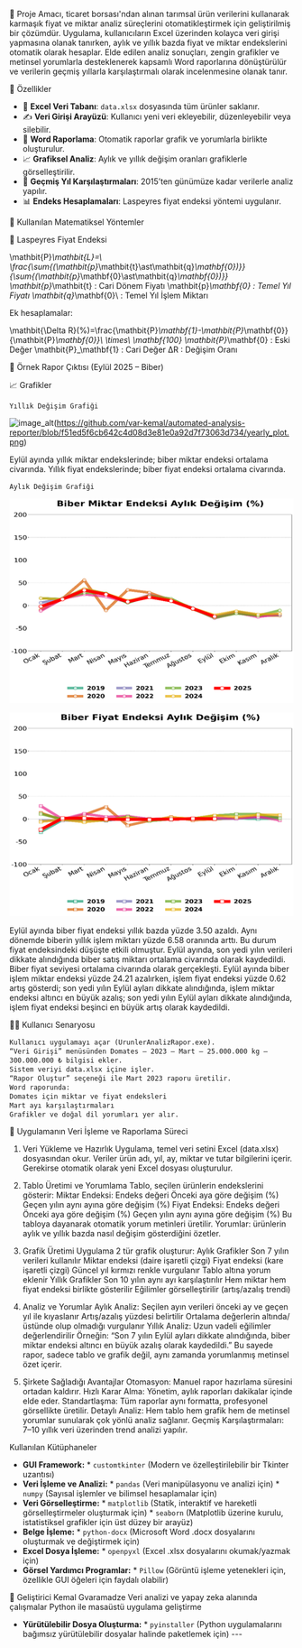 🎯 Proje Amacı, ticaret borsası'ndan alınan tarımsal ürün verilerini kullanarak karmaşık fiyat ve miktar analiz süreçlerini otomatikleştirmek için geliştirilmiş bir çözümdür. Uygulama, kullanıcıların Excel üzerinden kolayca veri girişi yapmasına olanak tanırken, aylık ve yıllık bazda fiyat ve miktar endekslerini otomatik olarak hesaplar. Elde edilen analiz sonuçları, zengin grafikler ve metinsel yorumlarla desteklenerek kapsamlı Word raporlarına dönüştürülür ve verilerin geçmiş yıllarla karşılaştırmalı olarak incelenmesine olanak tanır.

🚀 Özellikler
- 📂 **Excel Veri Tabanı**: `data.xlsx` dosyasında tüm ürünler saklanır.  
- ✍️ **Veri Girişi Arayüzü**: Kullanıcı yeni veri ekleyebilir, düzenleyebilir veya silebilir.  
- 📑 **Word Raporlama**: Otomatik raporlar grafik ve yorumlarla birlikte oluşturulur.  
- 📈 **Grafiksel Analiz**: Aylık ve yıllık değişim oranları grafiklerle görselleştirilir.  
- 🔎 **Geçmiş Yıl Karşılaştırmaları**: 2015’ten günümüze kadar verilerle analiz yapılır.  
- 📊 **Endeks Hesaplamaları**: Laspeyres fiyat endeksi yöntemi uygulanır.  

🧮 Kullanılan Matematiksel Yöntemler

📌 Laspeyres Fiyat Endeksi 

\mathbit{P}_\mathbit{L}=\ \frac{\sum{(\mathbit{p}_\mathbit{t}\ast\mathbit{q}_\mathbf{0})}}{\sum{(\mathbit{p}_\mathbf{0}\ast\mathbit{q}_\mathbf{0})}}
	\mathbit{p}_\mathbit{t} : Cari Dönem Fiyatı
	\mathbit{p}_\mathbf{0} : Temel Yıl Fiyatı
	\mathbit{q}_\mathbf{0}\ : Temel Yıl İşlem Miktarı

Ek hesaplamalar:

\mathbit{\Delta R}(%)=\frac{\mathbit{P}_\mathbf{1}-\mathbit{P}_\mathbf{0}}{\mathbit{P}_\mathbf{0}}\ \times\ \mathbf{100}
	\mathbit{P}_\mathbf{0} : Eski Değer
	\mathbit{P}_\mathbf{1} : Cari Değer
	∆R : Değişim Oranı





📑 Örnek Rapor Çıktısı (Eylül 2025 – Biber)

📈 Grafikler

	Yıllık Değişim Grafiği
 ![image_alt](assets/biber_fiyat_endeksi_aylik.png)(https://github.com/var-kemal/automated-analysis-reporter/blob/f51ed5f6cb642c4d08d3e81e0a92d7f73063d734/yearly_plot.png)
 
Eylül ayında yıllık miktar endekslerinde; biber miktar endeksi ortalama civarında. Yıllık fiyat endekslerinde; biber fiyat endeksi ortalama civarında.

	Aylık Değişim Grafiği
 ![Biber Miktar Endeksi Aylık Değişim](https://github.com/var-kemal/automated-analysis-reporter/blob/ff8e1d25343c3641dc00b099b8af7668fec7b8c3/monthly_quantity.png)

 ![Biber Fiyat Endeksi Aylık Değişim](https://github.com/var-kemal/automated-analysis-reporter/blob/f814ef557547a9903b80d6ee53c50c6ed9a03888/monthly_amount.png)
 
Eylül ayında biber fiyat endeksi yıllık bazda yüzde 3.50 azaldı. Aynı dönemde biberin yıllık işlem miktarı yüzde 6.58 oranında arttı. Bu durum fiyat endeksindeki düşüşte etkili olmuştur.
Eylül ayında, son yedi yılın verileri dikkate alındığında biber satış miktarı ortalama civarında olarak kaydedildi. Biber fiyat seviyesi ortalama civarında olarak gerçekleşti.
Eylül ayında biber işlem miktar endeksi yüzde 24.21 azalırken, işlem fiyat endeksi yüzde 0.62 artış gösterdi; son yedi yılın Eylül ayları dikkate alındığında, işlem miktar endeksi altıncı en büyük azalış; son yedi yılın Eylül ayları dikkate alındığında, işlem fiyat endeksi beşinci en büyük artış olarak kaydedildi.











🧑‍💻 Kullanıcı Senaryosu
	
 	Kullanıcı uygulamayı açar (UrunlerAnalizRapor.exe).
	“Veri Girişi” menüsünden Domates – 2023 – Mart – 25.000.000 kg – 300.000.000 ₺ bilgisi ekler.
	Sistem veriyi data.xlsx içine işler.
	“Rapor Oluştur” seçeneği ile Mart 2023 raporu üretilir.
	Word raporunda:
	Domates için miktar ve fiyat endeksleri
	Mart ayı karşılaştırmaları
	Grafikler ve doğal dil yorumları yer alır.

📑 Uygulamanın Veri İşleme ve Raporlama Süreci
1. Veri Yükleme ve Hazırlık
	Uygulama, temel veri setini Excel (data.xlsx) dosyasından okur.
	Veriler ürün adı, yıl, ay, miktar ve tutar bilgilerini içerir.
	Gerekirse otomatik olarak yeni Excel dosyası oluşturulur.

2. Tablo Üretimi ve Yorumlama 
	Tablo, seçilen ürünlerin endekslerini gösterir:
	Miktar Endeksi:
	Endeks değeri
	Önceki aya göre değişim (%)
	Geçen yılın aynı ayına göre değişim (%)
	Fiyat Endeksi:
	Endeks değeri
	Önceki aya göre değişim (%)
	Geçen yılın aynı ayına göre değişim (%)
	Bu tabloya dayanarak otomatik yorum metinleri üretilir.
	Yorumlar: ürünlerin aylık ve yıllık bazda nasıl değişim gösterdiğini özetler.

3. Grafik Üretimi
Uygulama 2 tür grafik oluşturur:
	Aylık Grafikler
	Son 7 yılın verileri kullanılır
	Miktar endeksi (daire işaretli çizgi)
	Fiyat endeksi (kare işaretli çizgi)
	Güncel yıl kırmızı renkle vurgulanır
	Tablo altına yorum eklenir
	Yıllık Grafikler
	Son 10 yılın aynı ayı karşılaştırılır
	Hem miktar hem fiyat endeksi birlikte gösterilir
	Eğilimler görselleştirilir (artış/azalış trendi)

4. Analiz ve Yorumlar
	Aylık Analiz:
	Seçilen ayın verileri önceki ay ve geçen yıl ile kıyaslanır
	Artış/azalış yüzdesi belirtilir
	Ortalama değerlerin altında/üstünde olup olmadığı vurgulanır
	Yıllık Analiz:
	Uzun vadeli eğilimler değerlendirilir
	Örneğin: “Son 7 yılın Eylül ayları dikkate alındığında, biber miktar endeksi altıncı en büyük azalış olarak kaydedildi.”
Bu sayede rapor, sadece tablo ve grafik değil, aynı zamanda yorumlanmış metinsel özet içerir.

5. Şirkete Sağladığı Avantajlar
	Otomasyon: Manuel rapor hazırlama süresini ortadan kaldırır.
	Hızlı Karar Alma: Yönetim, aylık raporları dakikalar içinde elde eder.
	Standartlaşma: Tüm raporlar aynı formatta, profesyonel görsellikte üretilir.
	Detaylı Analiz: Hem tablo hem grafik hem de metinsel yorumlar sunularak çok yönlü analiz sağlanır.
	Geçmiş Karşılaştırmaları: 7–10 yıllık veri üzerinden trend analizi yapılır.

Kullanılan Kütüphaneler

* **GUI Framework:** * `customtkinter` (Modern ve özelleştirilebilir bir Tkinter uzantısı) 
* **Veri İşleme ve Analizi:** * `pandas` (Veri manipülasyonu ve analizi için) * `numpy` (Sayısal işlemler ve bilimsel hesaplamalar için) 
* **Veri Görselleştirme:** * `matplotlib` (Statik, interaktif ve hareketli görselleştirmeler oluşturmak için) * `seaborn` (Matplotlib üzerine kurulu, istatistiksel grafikler için üst düzey bir arayüz) 
* **Belge İşleme:** * `python-docx` (Microsoft Word .docx dosyalarını oluşturmak ve değiştirmek için) 
* **Excel Dosya İşleme:** * `openpyxl` (Excel .xlsx dosyalarını okumak/yazmak için) 
* **Görsel Yardımcı Programlar:** * `Pillow` (Görüntü işleme yetenekleri için, özellikle GUI öğeleri için faydalı olabilir) 


👤 Geliştirici
Kemal Gvaramadze
	Veri analizi ve yapay zeka alanında çalışmalar
	Python ile masaüstü uygulama geliştirme

* **Yürütülebilir Dosya Oluşturma:** * `pyinstaller` (Python uygulamalarını bağımsız yürütülebilir dosyalar halinde paketlemek için) ---

